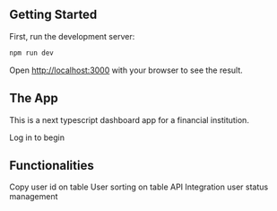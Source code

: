 ## Getting Started

First, run the development server:

```bash
npm run dev
```

Open [http://localhost:3000](http://localhost:3000) with your browser to see the result.


## The App

This is a next typescript dashboard app for a financial institution.

Log in to begin

## Functionalities

Copy user id on table
User sorting on table
API Integration
user status management
